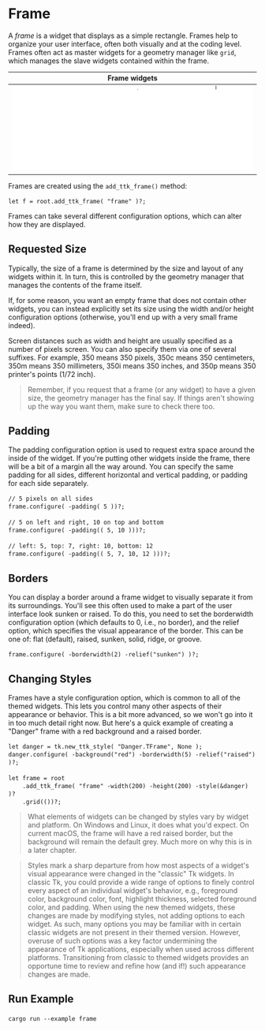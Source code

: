 # Frame

A *frame* is a widget that displays as a simple rectangle. Frames help to
organize your user interface, often both visually and at the coding level.
Frames often act as master widgets for a geometry manager like `grid`, which
manages the slave widgets contained within the frame.

|                Frame widgets                |
| :-----------------------------------------: |
| ![Frame widgets.](./images/w_frame_all.png) |

Frames are created using the `add_ttk_frame()` method:

```rust,no_run
let f = root.add_ttk_frame( "frame" )?;
```

Frames can take several different configuration options, which can alter how
they are displayed.

## Requested Size

Typically, the size of a frame is determined by the size and layout of any
widgets within it. In turn, this is controlled by the geometry manager that
manages the contents of the frame itself.

If, for some reason, you want an empty frame that does not contain other
widgets, you can instead explicitly set its size using the width and/or height
configuration options (otherwise, you'll end up with a very small frame indeed).

Screen distances such as width and height are usually specified as a number of
pixels screen. You can also specify them via one of several suffixes. For
example, 350 means 350 pixels, 350c means 350 centimeters, 350m means 350
millimeters, 350i means 350 inches, and 350p means 350 printer's points (1/72
inch).

> Remember, if you request that a frame (or any widget) to have a given size,
the geometry manager has the final say. If things aren't showing up the way you
want them, make sure to check there too.

## Padding

The padding configuration option is used to request extra space around the
inside of the widget. If you're putting other widgets inside the frame, there
will be a bit of a margin all the way around. You can specify the same padding
for all sides, different horizontal and vertical padding, or padding for each
side separately.

```rust,no_run
// 5 pixels on all sides
frame.configure( -padding( 5 ))?;

// 5 on left and right, 10 on top and bottom
frame.configure( -padding(( 5, 10 )))?;

// left: 5, top: 7, right: 10, bottom: 12
frame.configure( -padding(( 5, 7, 10, 12 )))?;
```

## Borders

You can display a border around a frame widget to visually separate it from its
surroundings. You'll see this often used to make a part of the user interface
look sunken or raised. To do this, you need to set the borderwidth configuration
option (which defaults to 0, i.e., no border), and the relief option, which
specifies the visual appearance of the border. This can be one of: flat
(default), raised, sunken, solid, ridge, or groove.

```rust,no_run
frame.configure( -borderwidth(2) -relief("sunken") )?;
```

## Changing Styles

Frames have a style configuration option, which is common to all of the themed
widgets. This lets you control many other aspects of their appearance or
behavior. This is a bit more advanced, so we won't go into it in too much detail
right now. But here's a quick example of creating a "Danger" frame with a red
background and a raised border.

```rust,no_run
let danger = tk.new_ttk_style( "Danger.TFrame", None );
danger.configure( -background("red") -borderwidth(5) -relief("raised") )?;

let frame = root
    .add_ttk_frame( "frame" -width(200) -height(200) -style(&danger) )?
    .grid(())?;
```

> What elements of widgets can be changed by styles vary by widget and platform.
On Windows and Linux, it does what you'd expect. On current macOS, the frame
will have a red raised border, but the background will remain the default grey.
Much more on why this is in a later chapter.

> Styles mark a sharp departure from how most aspects of a widget's visual
appearance were changed in the "classic" Tk widgets. In classic Tk, you could
provide a wide range of options to finely control every aspect of an individual
widget's behavior, e.g., foreground color, background color, font, highlight
thickness, selected foreground color, and padding. When using the new themed
widgets, these changes are made by modifying styles, not adding options to each
widget.
As such, many options you may be familiar with in certain classic widgets are
not present in their themed version. However, overuse of such options was a key
factor undermining the appearance of Tk applications, especially when used
across different platforms. Transitioning from classic to themed widgets
provides an opportune time to review and refine how (and if!) such appearance
changes are made.

## Run Example

`cargo run --example frame`
